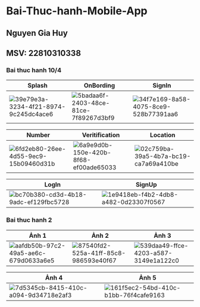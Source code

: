 # Bai-Thuc-hanh-Mobile-App
## Nguyen Gia Huy
## MSV: 22810310338

### Bai thuc hanh 10/4
| Splash | OnBording | SignIn |
|---|---|---|
| ![39e79e3a-3234-4f21-8974-9c245dc4ace6](https://github.com/user-attachments/assets/db2cf5c6-a4d9-4c55-b658-bf5860f2e522) | ![5badaa6f-2403-48ce-81ce-7f89267d3bf9](https://github.com/user-attachments/assets/74327934-f71d-4775-bbe3-1f10628faaf9) | ![34f7e169-8a58-4075-8ce9-528b77391aa6](https://github.com/user-attachments/assets/b274c6bc-722e-41d9-8da3-6f0105297518) |


| Number | Veritification | Location |
|---|---|---|
| ![6fd2eb80-26ee-4d55-9ec9-15b09460d31b](https://github.com/user-attachments/assets/356f6c00-5e98-4cd6-8e15-0a17ebebbc65) | ![6a9e9d0b-150e-420b-8f68-ef00ade65033](https://github.com/user-attachments/assets/c9ee9292-f0f3-45d4-aba5-14d1aded2f90) | ![02c759ba-39a5-4b7a-bc19-ca7a69a410be](https://github.com/user-attachments/assets/66464113-0023-4d59-a449-20fc3c2754c0) |

| LogIn | SignUp |
|---|---|
| ![bc70b380-cd3d-4b18-9adc-ef129fbc5728](https://github.com/user-attachments/assets/bcde977a-04b4-462c-98ea-1ae4a64adc02) | ![1e9418eb-f4b2-4db8-a482-0d23307f0567](https://github.com/user-attachments/assets/af720775-7da7-47e4-96c9-fe0071efb998) |



### Bai thuc hanh 2
| Ảnh 1 | Ảnh 2 | Ảnh 3 |
|---|---|---|
| ![aafdb50b-97c2-49a5-ae6c-679d0633a6e5](https://github.com/user-attachments/assets/08ea5231-d00c-4076-b0db-2a85d1b6b312) | ![87540fd2-525a-41ff-85c8-986593e40f67](https://github.com/user-attachments/assets/8351a193-ae79-4d06-8225-35c37374a26e) | ![539daa49-ffce-4203-a587-3149e1a122c0](https://github.com/user-attachments/assets/4356f5d4-502b-44c4-b138-9f0c997d6f79) |

| Ảnh 4 | Ảnh 5 |
|---|---|
| ![7d5345cb-8415-410c-a094-9d34718e2af3](https://github.com/user-attachments/assets/b9546bbf-f10a-42a1-b8ce-50a0d2fbe462) | ![161f5ec2-54bd-410c-b1bb-76f4cafe9163](https://github.com/user-attachments/assets/b33cbb59-089e-475b-9f4f-8704804a7c48) |

